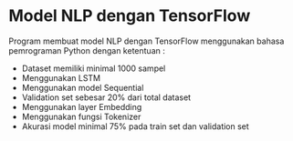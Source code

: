# Model NLP dengan TensorFlow
Program membuat model NLP dengan TensorFlow menggunakan bahasa pemrograman Python dengan ketentuan :
- Dataset memiliki minimal 1000 sampel
- Menggunakan LSTM
- Menggunakan model Sequential
- Validation set sebesar 20% dari total dataset
- Menggunakan layer Embedding
- Menggunakan fungsi Tokenizer
- Akurasi model minimal 75% pada train set dan validation set
